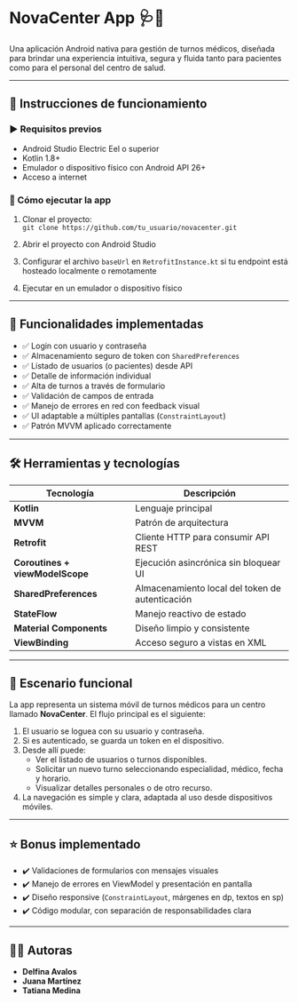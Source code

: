 # NovaCenter App 🩺📲

Una aplicación Android nativa para gestión de turnos médicos, diseñada para brindar una experiencia intuitiva, segura y fluida tanto para pacientes como para el personal del centro de salud.

---

## 🚀 Instrucciones de funcionamiento

### ▶️ Requisitos previos
- Android Studio Electric Eel o superior
- Kotlin 1.8+
- Emulador o dispositivo físico con Android API 26+
- Acceso a internet

### 🔧 Cómo ejecutar la app

1. Clonar el proyecto:  
   `git clone https://github.com/tu_usuario/novacenter.git`

2. Abrir el proyecto con Android Studio

3. Configurar el archivo `baseUrl` en `RetrofitInstance.kt` si tu endpoint está hosteado localmente o remotamente

4. Ejecutar en un emulador o dispositivo físico

---

## 🧪 Funcionalidades implementadas

- ✅ Login con usuario y contraseña
- ✅ Almacenamiento seguro de token con `SharedPreferences`
- ✅ Listado de usuarios (o pacientes) desde API
- ✅ Detalle de información individual
- ✅ Alta de turnos a través de formulario
- ✅ Validación de campos de entrada
- ✅ Manejo de errores en red con feedback visual
- ✅ UI adaptable a múltiples pantallas (`ConstraintLayout`)
- ✅ Patrón MVVM aplicado correctamente

---

## 🛠️ Herramientas y tecnologías

| Tecnología | Descripción |
|------------|-------------|
| **Kotlin** | Lenguaje principal |
| **MVVM** | Patrón de arquitectura |
| **Retrofit** | Cliente HTTP para consumir API REST |
| **Coroutines + viewModelScope** | Ejecución asincrónica sin bloquear UI |
| **SharedPreferences** | Almacenamiento local del token de autenticación |
| **StateFlow** | Manejo reactivo de estado |
| **Material Components** | Diseño limpio y consistente |
| **ViewBinding** | Acceso seguro a vistas en XML |

---

## 📱 Escenario funcional

La app representa un sistema móvil de turnos médicos para un centro llamado **NovaCenter**. El flujo principal es el siguiente:

1. El usuario se loguea con su usuario y contraseña.
2. Si es autenticado, se guarda un token en el dispositivo.
3. Desde allí puede:
   - Ver el listado de usuarios o turnos disponibles.
   - Solicitar un nuevo turno seleccionando especialidad, médico, fecha y horario.
   - Visualizar detalles personales o de otro recurso.
4. La navegación es simple y clara, adaptada al uso desde dispositivos móviles.

---

## ⭐ Bonus implementado

- ✔️ Validaciones de formularios con mensajes visuales
- ✔️ Manejo de errores en ViewModel y presentación en pantalla
- ✔️ Diseño responsive (`ConstraintLayout`, márgenes en dp, textos en sp)
- ✔️ Código modular, con separación de responsabilidades clara

---

## 👩‍💻 Autoras

- **Delfina Avalos**
- **Juana Martínez**
- **Tatiana Medina**



